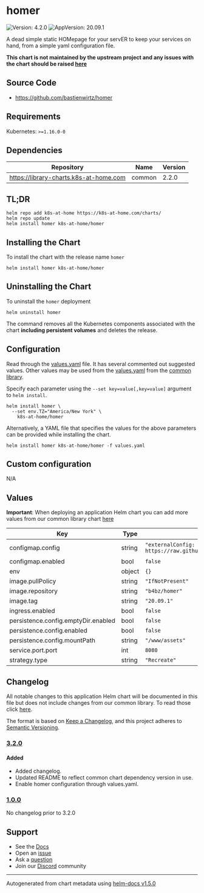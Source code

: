 # homer

![Version: 4.2.0](https://img.shields.io/badge/Version-4.2.0-informational?style=flat-square) ![AppVersion: 20.09.1](https://img.shields.io/badge/AppVersion-20.09.1-informational?style=flat-square)

A dead simple static HOMepage for your servER to keep your services on hand, from a simple yaml configuration file.

**This chart is not maintained by the upstream project and any issues with the chart should be raised [here](https://github.com/k8s-at-home/charts/issues/new/choose)**

## Source Code

* <https://github.com/bastienwirtz/homer>

## Requirements

Kubernetes: `>=1.16.0-0`

## Dependencies

| Repository | Name | Version |
|------------|------|---------|
| https://library-charts.k8s-at-home.com | common | 2.2.0 |

## TL;DR

```console
helm repo add k8s-at-home https://k8s-at-home.com/charts/
helm repo update
helm install homer k8s-at-home/homer
```

## Installing the Chart

To install the chart with the release name `homer`

```console
helm install homer k8s-at-home/homer
```

## Uninstalling the Chart

To uninstall the `homer` deployment

```console
helm uninstall homer
```

The command removes all the Kubernetes components associated with the chart **including persistent volumes** and deletes the release.

## Configuration

Read through the [values.yaml](./values.yaml) file. It has several commented out suggested values.
Other values may be used from the [values.yaml](https://github.com/k8s-at-home/library-charts/tree/main/charts/stable/common/values.yaml) from the [common library](https://github.com/k8s-at-home/library-charts/tree/main/charts/stable/common).

Specify each parameter using the `--set key=value[,key=value]` argument to `helm install`.

```console
helm install homer \
  --set env.TZ="America/New York" \
    k8s-at-home/homer
```

Alternatively, a YAML file that specifies the values for the above parameters can be provided while installing the chart.

```console
helm install homer k8s-at-home/homer -f values.yaml
```

## Custom configuration

N/A

## Values

**Important**: When deploying an application Helm chart you can add more values from our common library chart [here](https://github.com/k8s-at-home/library-charts/tree/main/charts/stable/common)

| Key | Type | Default | Description |
|-----|------|---------|-------------|
| configmap.config | string | `"externalConfig: https://raw.githubusercontent.com/bastienwirtz/homer/main/public/assets/config.yml.dist\n"` | Homer configuration https://github.com/bastienwirtz/homer/blob/main/docs/configuration.md |
| configmap.enabled | bool | `false` | Store homer configuration as a ConfigMap |
| env | object | `{}` |  |
| image.pullPolicy | string | `"IfNotPresent"` |  |
| image.repository | string | `"b4bz/homer"` |  |
| image.tag | string | `"20.09.1"` |  |
| ingress.enabled | bool | `false` |  |
| persistence.config.emptyDir.enabled | bool | `false` |  |
| persistence.config.enabled | bool | `false` |  |
| persistence.config.mountPath | string | `"/www/assets"` |  |
| service.port.port | int | `8080` |  |
| strategy.type | string | `"Recreate"` |  |

## Changelog

All notable changes to this application Helm chart will be documented in this file but does not include changes from our common library. To read those click [here](https://github.com/k8s-at-home/library-charts/tree/main/charts/stable/common#changelog).

The format is based on [Keep a Changelog](https://keepachangelog.com/en/1.0.0/), and this project adheres to [Semantic Versioning](https://semver.org/spec/v2.0.0.html).

### [3.2.0]

#### Added

- Added changelog.
- Updated README to reflect common chart dependency version in use.
- Enable homer configuration through values.yaml.

[3.2.0]: https://github.com/k8s-at-home/charts/tree/homer-3.1.0/charts

### [1.0.0]

No changelog prior to 3.2.0

[1.0.0]: #1.0.0

## Support

- See the [Docs](https://docs.k8s-at-home.com/our-helm-charts/getting-started/)
- Open an [issue](https://github.com/k8s-at-home/charts/issues/new/choose)
- Ask a [question](https://github.com/k8s-at-home/organization/discussions)
- Join our [Discord](https://discord.gg/sTMX7Vh) community

----------------------------------------------
Autogenerated from chart metadata using [helm-docs v1.5.0](https://github.com/norwoodj/helm-docs/releases/v1.5.0)